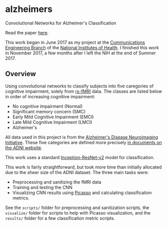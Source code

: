 # alzheimers
Convolutional Networks for Alzheimer's Classification

Read the paper [here](https://nikhilsardana.github.io/sts.pdf).

This work began in June 2017 as my project at the [Communications Engineering Branch](https://ceb.nlm.nih.gov/) of the [National Institutes of Health](https://www.nih.gov/). I finished this work in November 2017, a few months after I left the NIH at the end of Summer 2017.

## Overview
Using convolutional networks to classify subjects into five caregories of cognitive impairment, solely from [rs-fMRI](https://en.wikipedia.org/wiki/Resting_state_fMRI) data. The classes are listed below in order of increasing cognitive impairment:
- No cognitive impairment (Normal)
- Significant memory concern (SMC)
- Early Mild Cognitive Impairment (EMCI)
- Late Mild Cognitive Impairment (LMCI)
- Alzheimer's

All data used in this project is from the [Alzheimer's Disease Neuroimaging Initiative](http://adni.loni.usc.edu/). These five categories are defined more precisely [in documents on the ADNI website](http://adni.loni.usc.edu/wp-content/themes/freshnews-dev-v2/documents/clinical/ADNI-2_Protocol.pdf). 

This work uses a standard [Inception-ResNet-v2](https://arxiv.org/abs/1602.07261) model for classification.

This work is fairly straightforward, but took more time than initially allocated due to the sheer size of the ADNI dataset. The three main tasks were:
- Preprocessing and sanitizing the fMRI data
- Training and testing the CNN
- Visualizing CNN results using [Picasso](https://github.com/merantix/picasso) and calculating classification metrics.

See the `scripts/` folder for preprocessing and sanitization scripts, the `visualize/` folder for scripts to help with Picasso visualization, and the `results/` folder for a few classification metric scripts.

